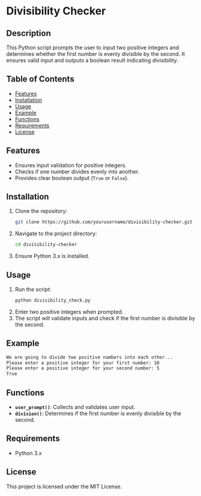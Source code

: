 # Divisibility Checker

## Description
This Python script prompts the user to input two positive integers and determines whether the first number is evenly divisible by the second. It ensures valid input and outputs a boolean result indicating divisibility.

## Table of Contents
- [Features](#features)
- [Installation](#installation)
- [Usage](#usage)
- [Example](#example)
- [Functions](#functions)
- [Requirements](#requirements)
- [License](#license)

## Features
- Ensures input validation for positive integers.
- Checks if one number divides evenly into another.
- Provides clear boolean output (`True` or `False`).

## Installation
1. Clone the repository:
   ```sh
   git clone https://github.com/yourusername/divisibility-checker.git
   ```
2. Navigate to the project directory:
   ```sh
   cd divisibility-checker
   ```
3. Ensure Python 3.x is installed.

## Usage
1. Run the script:
   ```sh
   python divisibility_check.py
   ```
2. Enter two positive integers when prompted.
3. The script will validate inputs and check if the first number is divisible by the second.

## Example
```sh
We are going to divide two positive numbers into each other...
Please enter a positive integer for your first number: 10
Please enter a positive integer for your second number: 5
True
```

## Functions
- **`user_prompt()`**: Collects and validates user input.
- **`division()`**: Determines if the first number is evenly divisible by the second.

## Requirements
- Python 3.x

## License
This project is licensed under the MIT License.

